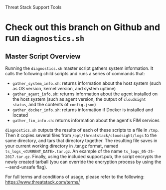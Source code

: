 Threat Stack Support Tools

# Check out this branch on Github and run `diagnostics.sh`

## Master Script Overview

Running the `diagnostics.sh` master script gathers system information. It calls the following child scripts and runs a series of commands that:
- `gather_system_info.sh`: returns information about the host system (such as OS version, kernel version, and system uptime)
- `gather_agent_info.sh`: returns information about the agent installed on the host system (such as agent version, the output of `cloudsight status`, and the contents of `config.json`)
- `gather_docker_info.sh`: returns information if Docker is installed and located
- `gather_fim_info.sh`: returns information about the agent's FIM services

`diagnostics.sh` outputs the results of each of these scripts to a file in `/tmp`. Then it copies several files from `/opt/threatstack/cloudsight/logs` to the same directory, and tars that directory together. The resulting file saves in your current working directory in .tar.gz format, named `ts_logs_<CURRENT_DATE>.tar.gz`. An example of the name `ts_logs_05-25-2017.tar.gz`. Finally, using the included support.pub, the script encrypts the newly created tarball (you can override the encryption process by using the --send-unsafe flag). 

For full terms and conditions of usage, please refer to the following: https://www.threatstack.com/terms/
